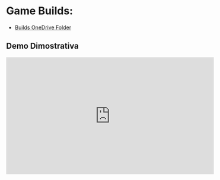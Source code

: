 # Game Builds:
- [Builds OneDrive Folder](https://1drv.ms/u/s!Aquhtbe19_QHh8x9dUG1Anvvg6kXDQ?e=zpEyz9)

## Demo Dimostrativa
<iframe width="560" height="315" src="https://www.youtube.com/embed/HQJMYYNqHeY" title="YouTube video player" frameborder="0" allow="accelerometer; autoplay; clipboard-write; encrypted-media; gyroscope; picture-in-picture; web-share" allowfullscreen></iframe>
